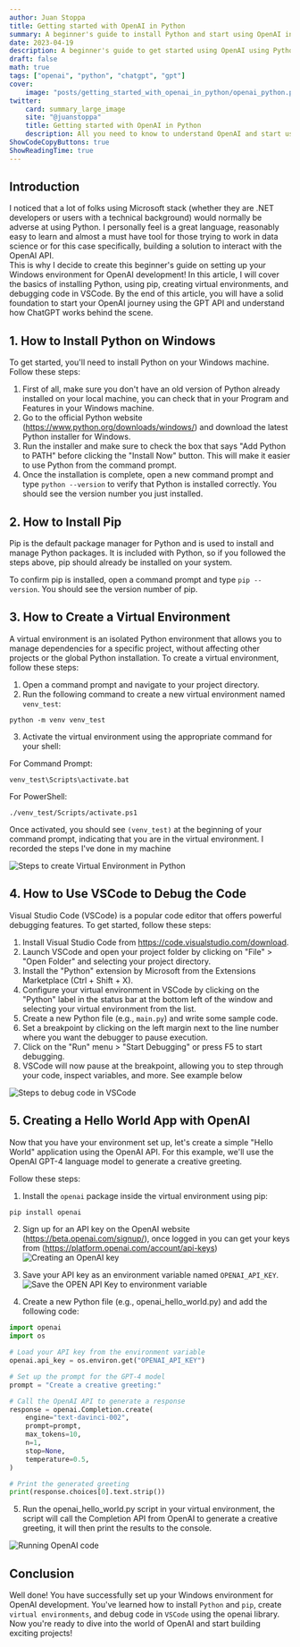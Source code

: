 ```yaml
---
author: Juan Stoppa
title: Getting started with OpenAI in Python
summary: A beginner's guide to install Python and start using OpenAI in Windows
date: 2023-04-19
description: A beginner's guide to get started using OpenAI using Python in Windows
draft: false
math: true
tags: ["openai", "python", "chatgpt", "gpt"]
cover:
    image: "posts/getting_started_with_openai_in_python/openai_python.png"
twitter:
    card: summary_large_image
    site: "@juanstoppa"
    title: Getting started with OpenAI in Python
    description: All you need to know to understand OpenAI and start using it
ShowCodeCopyButtons: true
ShowReadingTime: true
---
```



## Introduction

I noticed that a lot of folks using Microsoft stack (whether they are .NET developers or users with a technical background) would normally be adverse at using Python. I personally feel is a great language, reasonably easy to learn and almost a must have tool for those trying to work in data science or for this case specifically, building a solution to interact with the OpenAI API.  
This is why I decide to create this beginner's guide on setting up your Windows environment for OpenAI development! In this article, I will cover the basics of installing Python, using pip, creating virtual environments, and debugging code in VSCode. By the end of this article, you will have a solid foundation to start your OpenAI journey using the GPT API and understand how ChatGPT works behind the scene.

## 1. How to Install Python on Windows

To get started, you'll need to install Python on your Windows machine. Follow these steps:

1. First of all, make sure you don't have an old version of Python already installed on your local machine, you can check that in your Program and Features in your Windows machine. 
2. Go to the official Python website (https://www.python.org/downloads/windows/) and download the latest Python installer for Windows. 
3. Run the installer and make sure to check the box that says "Add Python to PATH" before clicking the "Install Now" button. This will make it easier to use Python from the command prompt.
4. Once the installation is complete, open a new command prompt and type `python --version` to verify that Python is installed correctly. You should see the version number you just installed.

## 2. How to Install Pip

Pip is the default package manager for Python and is used to install and manage Python packages. It is included with Python, so if you followed the steps above, pip should already be installed on your system.

To confirm pip is installed, open a command prompt and type `pip --version`. You should see the version number of pip.

## 3. How to Create a Virtual Environment

A virtual environment is an isolated Python environment that allows you to manage dependencies for a specific project, without affecting other projects or the global Python installation. To create a virtual environment, follow these steps:

1. Open a command prompt and navigate to your project directory.
2. Run the following command to create a new virtual environment named `venv_test`:
```console
python -m venv venv_test
```
3. Activate the virtual environment using the appropriate command for your shell:

For Command Prompt:
```console
venv_test\Scripts\activate.bat
```

For PowerShell:
```console
./venv_test/Scripts/activate.ps1
```

Once activated, you should see `(venv_test)` at the beginning of your command prompt, indicating that you are in the virtual environment. I recorded the steps I've done in my machine

![Steps to create Virtual Environment in Python](/posts/getting_started_with_openai_in_python/create_virtual_environment.gif)  

## 4. How to Use VSCode to Debug the Code

Visual Studio Code (VSCode) is a popular code editor that offers powerful debugging features. To get started, follow these steps:

1. Install Visual Studio Code from https://code.visualstudio.com/download.
2. Launch VSCode and open your project folder by clicking on "File" > "Open Folder" and selecting your project directory.
3. Install the "Python" extension by Microsoft from the Extensions Marketplace (Ctrl + Shift + X).
4. Configure your virtual environment in VSCode by clicking on the "Python" label in the status bar at the bottom left of the window and selecting your virtual environment from the list.
5. Create a new Python file (e.g., `main.py`) and write some sample code.
6. Set a breakpoint by clicking on the left margin next to the line number where you want the debugger to pause execution.
7. Click on the "Run" menu > "Start Debugging" or press F5 to start debugging.
8. VSCode will now pause at the breakpoint, allowing you to step through your code, inspect variables, and more. See example below


![Steps to debug code in VSCode](/posts/getting_started_with_openai_in_python/debugging_code_vscode.gif)  


## 5. Creating a Hello World App with OpenAI

Now that you have your environment set up, let's create a simple "Hello World" application using the OpenAI API. For this example, we'll use the OpenAI GPT-4 language model to generate a creative greeting.

Follow these steps:

1. Install the `openai` package inside the virtual environment using pip:

```bash
pip install openai
```
2. Sign up for an API key on the OpenAI website (https://beta.openai.com/signup/), once logged in you can get your keys from (https://platform.openai.com/account/api-keys)
![Creating an OpenAI key](/posts/getting_started_with_openai_in_python/creating_openai_key.png)

3. Save your API key as an environment variable named `OPENAI_API_KEY`. 
![Save the OPEN API Key to environment variable](/posts/getting_started_with_openai_in_python/setting_openai_key.png)  

4. Create a new Python file (e.g., openai_hello_world.py) and add the following code:

```python
import openai
import os

# Load your API key from the environment variable
openai.api_key = os.environ.get("OPENAI_API_KEY")

# Set up the prompt for the GPT-4 model
prompt = "Create a creative greeting:"

# Call the OpenAI API to generate a response
response = openai.Completion.create(
    engine="text-davinci-002",
    prompt=prompt,
    max_tokens=10,
    n=1,
    stop=None,
    temperature=0.5,
)

# Print the generated greeting
print(response.choices[0].text.strip())
```
5. Run the openai_hello_world.py script in your virtual environment, the script will call the Completion API from OpenAI to  generate a creative greeting, it will then print the results to the console.

![Running OpenAI code](/posts/getting_started_with_openai_in_python/running_openai_code.gif) 

## Conclusion

Well done! You have successfully set up your Windows environment for OpenAI development. You've learned how to install `Python` and `pip`, create `virtual environments`, and debug code in `VSCode` using the openai library. Now you're ready to dive into the world of OpenAI and start building exciting projects!
